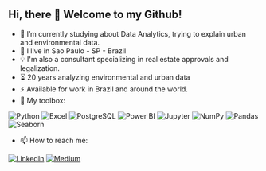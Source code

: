 ## Hi, there 👋 Welcome to my Github!

- 🌱 I’m currently studying about Data Analytics, trying to explain urban and environmental data.
- 📍 I live in Sao Paulo - SP - Brazil
- 💡 I'm also a consultant specializing in real estate approvals and legalization.
- ⏳ 20 years analyzing environmental and urban data
- ⚡ Available for work in Brazil and around the world.
- 🧰 My toolbox:

![Python](https://img.shields.io/badge/Python-3776AB?style=for-the-badge&logo=python&logoColor=white) ![Excel](https://img.shields.io/badge/Microsoft_Excel-217346?style=for-the-badge&logo=microsoft-excel&logoColor=white) ![PostgreSQL](https://img.shields.io/badge/PostgreSQL-336791?style=for-the-badge&logo=postgresql&logoColor=white) ![Power BI](https://img.shields.io/badge/Power_BI-F2C811?style=for-the-badge&logo=power-bi&logoColor=black) ![Jupyter](https://img.shields.io/badge/Jupyter-F37626?style=for-the-badge&logo=jupyter&logoColor=white)
 ![NumPy](https://img.shields.io/badge/NumPy-013243?style=for-the-badge&logo=numpy&logoColor=white)
 ![Pandas](https://img.shields.io/badge/Pandas-150458?style=for-the-badge&logo=pandas&logoColor=white) ![Seaborn](https://img.shields.io/badge/Seaborn-009688?style=for-the-badge&logo=seaborn&logoColor=white)

 - 📫 How to reach me:

[![LinkedIn](https://img.shields.io/badge/LinkedIn-0077B5?style=for-the-badge&logo=linkedin&logoColor=white)](https://www.linkedin.com/in/marcelfraga)
[![Medium](https://img.shields.io/badge/Medium-12100E?style=for-the-badge&logo=medium&logoColor=white)](https://medium.com/@marcelfraga)



 
<!--
**arqmarcel/arqmarcel** is a ✨ _special_ ✨ repository because its `README.md` (this file) appears on your GitHub profile.

Here are some ideas to get you started:

- 🔭 I’m currently working on ...
- 🌱 I’m currently learning about Data Analytics, trying to explain urban and environmental data
- 👯 I’m looking to collaborate on ...
- 🤔 I’m looking for help with ...
- 💬 Ask me about ...
- 📫 How to reach me: ...
- 😄 Pronouns: ...
- ⚡ Fun fact: ...
-->
